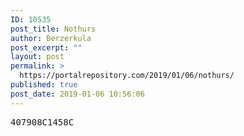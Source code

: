 ```yaml
---
ID: 10535
post_title: Nothurs
author: Berzerkula
post_excerpt: ""
layout: post
permalink: >
  https://portalrepository.com/2019/01/06/nothurs/
published: true
post_date: 2019-01-06 10:56:06
---
```

<pre>407908C1458C</pre>